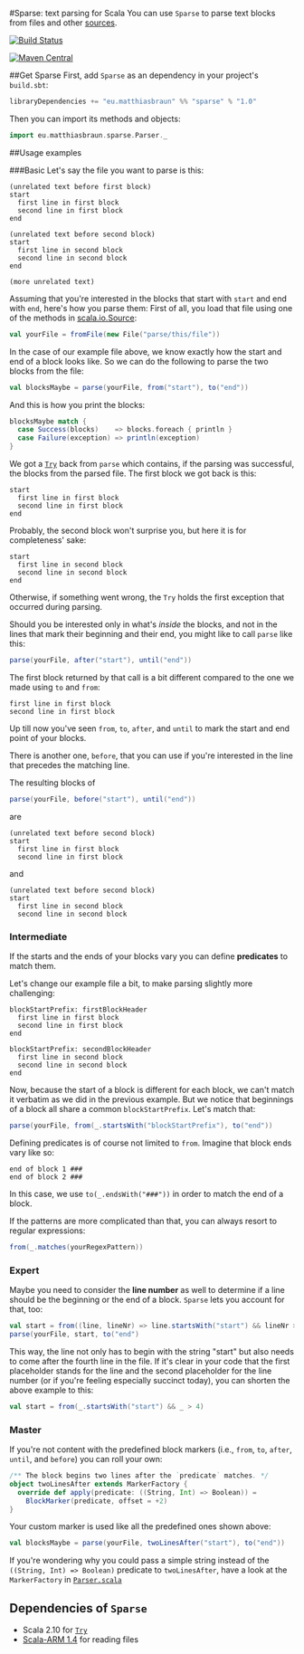 #Sparse: text parsing for Scala
You can use `Sparse` to parse text blocks from files and other [sources](http://www.scala-lang.org/api/current/index.html#scala.io.Source).

[![Build Status](https://travis-ci.org/mb720/sparse.svg?branch=master)](https://travis-ci.org/mb720/sparse)

[![Maven Central](https://maven-badges.herokuapp.com/maven-central/eu.matthiasbraun/sparse/badge.svg)](https://maven-badges.herokuapp.com/maven-central/eu.matthiasbraun/sparse)

##Get Sparse
First, add `Sparse` as an dependency in your project's `build.sbt`:

```scala
libraryDependencies += "eu.matthiasbraun" %% "sparse" % "1.0"
```

Then you can import its methods and objects:
```scala
import eu.matthiasbraun.sparse.Parser._
```

##Usage examples

###Basic
Let's say the file you want to parse is this:

    (unrelated text before first block)
    start
      first line in first block
      second line in first block
    end

    (unrelated text before second block)
    start
      first line in second block
      second line in second block
    end

    (more unrelated text)

Assuming that you're interested in the blocks that start with `start` and end with `end`, here's how you parse them:
First of all, you load that file using one of the methods in [scala.io.Source](http://www.scala-lang.org/api/current/index.html#scala.io.Source$):
```scala
val yourFile = fromFile(new File("parse/this/file"))
```

In the case of our example file above, we know exactly how the start and end of a block looks like. So we can do the following to parse the two blocks from the file:

```scala
val blocksMaybe = parse(yourFile, from("start"), to("end"))
```

And this is how you print the blocks:


```scala
blocksMaybe match {
  case Success(blocks)    => blocks.foreach { println }
  case Failure(exception) => println(exception)
}
```
We got a [`Try`](http://www.scala-lang.org/api/current/index.html#scala.util.Try) back from `parse` which contains, if the parsing was successful, the blocks from the parsed file.
The first block we got back is this:

    start
      first line in first block
      second line in first block
    end

Probably, the second block won't surprise you, but here it is for completeness' sake:

    start
      first line in second block
      second line in second block
    end

Otherwise, if something went wrong, the `Try` holds the first exception that occurred during parsing.

Should you be interested only in what's *inside* the blocks, and not in the lines that mark their beginning and their end, you might like to call `parse` like this:

```scala
parse(yourFile, after("start"), until("end"))
```

The first block returned by that call is a bit different compared to the one we made using `to` and `from`:

    first line in first block
    second line in first block

Up till now you've seen `from`, `to`, `after`, and `until` to mark the start and end point of your blocks.

There is another one, `before`, that you can use if you're interested in the line that precedes the matching line.

The resulting blocks of
```scala
parse(yourFile, before("start"), until("end"))
```
are

    (unrelated text before second block)
    start
      first line in first block
      second line in first block
and

    (unrelated text before second block)
    start
      first line in second block
      second line in second block

### Intermediate
If the starts and the ends of your blocks vary you can define __predicates__ to match them.

Let's change our example file a bit, to make parsing slightly more challenging:

    blockStartPrefix: firstBlockHeader
      first line in first block
      second line in first block
    end

    blockStartPrefix: secondBlockHeader
      first line in second block
      second line in second block
    end

Now, because the start of a block is different for each block, we can't match it verbatim as we did in the previous example. But we notice that beginnings of a block all share a common `blockStartPrefix`. Let's match that:

```scala
parse(yourFile, from(_.startsWith("blockStartPrefix"), to("end"))
```

Defining predicates is of course not limited to `from`. Imagine that block ends vary like so:

    end of block 1 ###
    end of block 2 ###

In this case, we use `to(_.endsWith("###"))` in order to match the end of a block.

If the patterns are more complicated than that, you can always resort to regular expressions:

```scala
from(_.matches(yourRegexPattern))
```
### Expert
Maybe you need to consider the __line number__ as well to determine if a line should be the beginning or the end of a block. `Sparse` lets you account for that, too:

```scala
val start = from((line, lineNr) => line.startsWith("start") && lineNr > 4)
parse(yourFile, start, to("end")
```
This way, the line not only has to begin with the string "start" but also needs to come after the fourth line in the file.
 If it's clear in your code that the first placeholder stands for the line and the second placeholder for the line number (or if you're feeling especially succinct today), you can shorten the above example to this:

```scala
val start = from(_.startsWith("start") && _ > 4)
```
### Master
If you're not content with the predefined block markers (i.e., `from`, `to`, `after`, `until`, and `before`) you can roll your own:
```scala
/** The block begins two lines after the `predicate` matches. */
object twoLinesAfter extends MarkerFactory {
  override def apply(predicate: ((String, Int) => Boolean)) =
    BlockMarker(predicate, offset = +2)
}
```
Your custom marker is used like all the predefined ones shown above:
```scala
val blocksMaybe = parse(yourFile, twoLinesAfter("start"), to("end"))
```

If you're wondering why you could pass a simple string instead of the `((String, Int) => Boolean)` predicate to `twoLinesAfter`, have a look at the `MarkerFactory` in [`Parser.scala`](https://github.com/mb720/sparse/blob/master/src/main/scala/eu/matthiasbraun/sparse/Parser.scala)

## Dependencies of `Sparse`
* Scala 2.10 for [`Try`](http://www.scala-lang.org/api/current/index.html#scala.util.Try)
* [Scala-ARM 1.4](http://jsuereth.com/scala-arm/) for reading files
